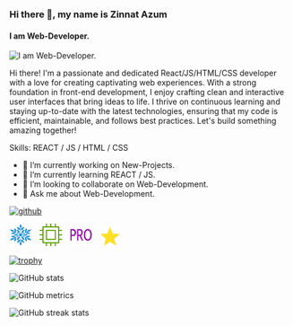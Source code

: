 ### Hi there 👋, my name is Zinnat Azum
#### I am Web-Developer.
![I am Web-Developer.]([https://arturssmirnovs.github.io/github-profile-readme-generator/images/banner.png](https://www.canva.com/design/DAFlsdBm3h4/4fGSMigpcUDYJz5VfHReGw/view?utm_content=DAFlsdBm3h4&utm_campaign=designshare&utm_medium=link&utm_source=publishsharelink))

Hi there! I'm a passionate and dedicated React/JS/HTML/CSS developer with a love for creating captivating web experiences. With a strong foundation in front-end development, I enjoy crafting clean and interactive user interfaces that bring ideas to life. I thrive on continuous learning and staying up-to-date with the latest technologies, ensuring that my code is efficient, maintainable, and follows best practices. Let's build something amazing together!

Skills:   REACT / JS / HTML / CSS

- 🔭 I’m currently working on New-Projects. 
- 🌱 I’m currently learning REACT / JS. 
- 👯 I’m looking to collaborate on Web-Development. 
- 💬 Ask me about Web-Development. 


[<img src='https://cdn.jsdelivr.net/npm/simple-icons@3.0.1/icons/github.svg' alt='github' height='40'>](https://github.com/Zinnat-Azum)  

<a href='https://archiveprogram.github.com/'><img src='https://raw.githubusercontent.com/acervenky/animated-github-badges/master/assets/acbadge.gif' width='40' height='40'></a> <a href='https://docs.github.com/en/developers'><img src='https://raw.githubusercontent.com/acervenky/animated-github-badges/master/assets/devbadge.gif' width='40' height='40'></a> <a href='https://github.com/pricing'><img src='https://raw.githubusercontent.com/acervenky/animated-github-badges/master/assets/pro.gif' width='40' height='40'></a> <a href='https://stars.github.com/'><img src='https://raw.githubusercontent.com/acervenky/animated-github-badges/master/assets/starbadge.gif' width='35' height='35'></a> 

[![trophy](https://github-profile-trophy.vercel.app/?username=Zinnat-Azum)](https://github.com/ryo-ma/github-profile-trophy)

![GitHub stats](https://github-readme-stats.vercel.app/api?username=Zinnat-Azum&show_icons=true)  

![GitHub metrics](https://metrics.lecoq.io/Zinnat-Azum)  

![GitHub streak stats](https://streak-stats.demolab.com/?user=Zinnat-Azum)  

